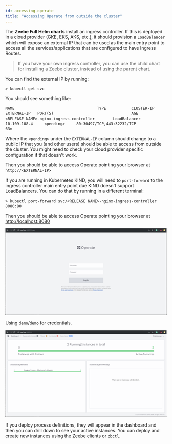 ```yaml
---
id: accessing-operate
title: "Accessing Operate from outside the cluster"
---
```


The **Zeebe Full Helm charts** install an ingress controller. If this is deployed in a cloud provider (GKE, EKS, AKS, etc.), it should provision a `LoadBalancer` which will expose an external IP that can be used as the main entry point to access all the services/applications that are configured to have Ingress Routes.

> If you have your own ingress controller, you can use the child chart for installing a Zeebe cluster, instead of using the parent chart.

You can find the external IP by running:

```
> kubectl get svc
```

You should see something like:

```
NAME                                    TYPE           CLUSTER-IP       EXTERNAL-IP   PORT(S)                                  AGE
<RELEASE NAME>-nginx-ingress-controller        LoadBalancer   10.109.108.4     <pending>     80:30497/TCP,443:32232/TCP               63m
```

Where the `<pending>` under the `EXTERNAL-IP` column should change to a public IP that you (and other users) should be able to access from outside the cluster. You might need to check your cloud provider specific configuration if that doesn't work.

Then you should be able to access Operate pointing your browser at `http://<EXTERNAL-IP>`

If you are running in Kubernetes KIND, you will need to `port-forward` to the ingress controller main entry point due KIND doesn't support LoadBalancers. You can do that by running in a different terminal:

```
> kubectl port-forward svc/<RELEASE NAME>-nginx-ingress-controller 8080:80
```

Then you should be able to access Operate pointing your browser at [http://localhost:8080](http://localhost:8080/)

![Operate Login](assets/operate-login.png)

Using `demo`/`demo` for credentials.

![Operate Login](assets/operate-dashboard.png)

If you deploy process definitions, they will appear in the dashboard and then you can drill down to see your active instances. You can deploy and create new instances using the Zeebe clients or `zbctl`.

